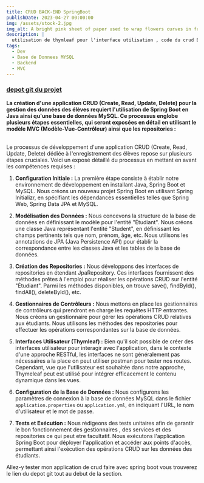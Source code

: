 ```yaml
---
title: CRUD BACK-END SpringBoot
publishDate: 2023-04-27 00:00:00
img: /assets/stock-2.jpg
img_alt: A bright pink sheet of paper used to wrap flowers curves in front of rich blue background
description: |
  utilisation de thymleaf pour l'interface utilisation , code du crud Backend avec SprintBoot java, communication avec la base de donnees MySql
tags:
  - Dev
  - Base de Donnees MYSQL
  - Backend
  - MVC
---
```


### <a href="https://github.com/guylain237/management_eleves_sprintBoot_java_mysql.git">depot git du projet</a>
<p> <strong>  La création d'une application CRUD (Create, Read, Update, Delete) pour la gestion des données des élèves requiert l'utilisation de Spring Boot en Java ainsi qu'une base de données MySQL. Ce processus englobe plusieurs étapes essentielles, qui seront exposées en détail en utilisant le modèle MVC (Modèle-Vue-Contrôleur) ainsi que les repositories :</strong></p> <br/>
Le processus de développement d'une application CRUD (Create, Read, Update, Delete) dédiée à l'enregistrement des élèves repose sur plusieurs étapes cruciales. Voici un exposé détaillé du processus en mettant en avant les compétences requises :

1. **Configuration Initiale :**
   La première étape consiste à établir notre environnement de développement en installant Java, Spring Boot et MySQL. Nous créons un nouveau projet Spring Boot en utilisant Spring Initializr, en spécifiant les dépendances essentielles telles que Spring Web, Spring Data JPA et MySQL.

2. **Modélisation des Données :**
   Nous concevons la structure de la base de données en définissant le modèle pour l'entité "Étudiant". Nous créons une classe Java représentant l'entité "Student", en définissant les champs pertinents tels que nom, prénom, âge, etc. Nous utilisons les annotations de JPA (Java Persistence API) pour établir la correspondance entre les classes Java et les tables de la base de données.

3. **Création des Repositories :**
   Nous développons des interfaces de repositories en étendant JpaRepository. Ces interfaces fournissent des méthodes prêtes à l'emploi pour réaliser les opérations CRUD sur l'entité "Étudiant". Parmi les méthodes disponibles, on trouve save(), findById(), findAll(), deleteById(), etc.

4. **Gestionnaires de Contrôleurs :**
   Nous mettons en place les gestionnaires de contrôleurs qui prendront en charge les requêtes HTTP entrantes. Nous créons un gestionnaire pour gérer les opérations CRUD relatives aux étudiants. Nous utilisons les méthodes des repositories pour effectuer les opérations correspondantes sur la base de données.

5. **Interfaces Utilisateur (Thymleaf) :**
   Bien qu'il soit possible de créer des interfaces utilisateur pour interagir avec l'application, dans le contexte d'une approche RESTful, les interfaces ne sont généralement pas nécessaires a la place on peut utiliser postman pour tester nos routes. Cependant, vue que l'utilisateur est souhaitée dans notre approche, Thymeleaf peut est utilisé pour intégrer efficacement le contenu dynamique dans les vues.

6. **Configuration de la Base de Données :**
   Nous configurons les paramètres de connexion à la base de données MySQL dans le fichier `application.properties` ou `application.yml`, en indiquant l'URL, le nom d'utilisateur et le mot de passe.

7.  **Tests et Exécution :**
Nous rédigeons des tests unitaires afin de garantir le bon fonctionnement des gestionnaires  , des services et des repositories ce qui peut etre facultatif. Nous exécutons l'application Spring Boot pour déployer l'application et accéder aux points d'accès, permettant ainsi l'exécution des opérations CRUD sur les données des étudiants.


Allez-y tester mon application de crud faire avec spring boot vous trouverez le lien du depot git tout au debut de la section.